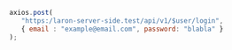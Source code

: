 
   ```javascript
   axios.post(
      "https:/laron-server-side.test/api/v1/$user/login",
      { email : "example@email.com", password: "blabla" }
   );
   ```  